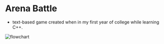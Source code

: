 # Arena Battle
- text-based game created when in my first year of college while learning C++.

![flowchart](https://github.com/ezmichaely/arena_battle/blob/main/ARENA%20BATTLE%20(sequence).png?raw=true)
